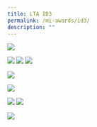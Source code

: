```yaml
---
title: LTA ID3
permalink: /mi-awards/id3/
description: ""
---
```

![](/images/hero.png)

![](/images/MI/ID3/e-Panel_iD3_v01_Individual%20Award%20Contents%201.png)
![](/images/MI/ID3/e-Panel_iD3_v01_Individual%20Award%20Contents%202.png)
![](/images/MI/ID3/e-Panel_iD3_v01_Individual%20Award%20Contents%203a.png)

![](/images/MI/ID3/e-Panel_iD3_v01_Individual%20Award%20Contents%203b.png)

![](/images/MI/ID3/e-Panel_iD3_v01_Individual%20Award%20Contents%203c.png)

![](/images/MI/ID3/e-Panel_iD3_v01_Individual%20Award%20Contents%203d.png)
![](/images/MI/ID3/e-Panel_iD3_v01_Individual%20Award%20Contents%204a.png)

![](/images/MI/ID3/e-Panel_iD3_v01_Individual%20Award%20Contents%204b.png)